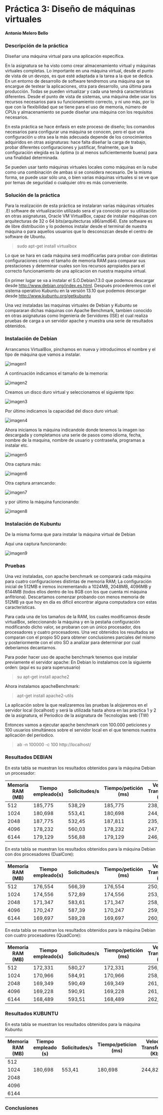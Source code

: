 Práctica 3: Diseño de máquinas virtuales
========================================
#### Antonio Melero Bello

### Descripción de la práctica 

Diseñar una máquina virtual para una aplicación específica.

En la asignatura se ha visto como crear almacenamiento virtual y máquinas virtuales completas. Lo importante en una máquina virtual, desde el punto de vista de un devops, es que esté adaptada a la tarea a la que se dedica. En un entorno de desarrollo de software tendremos una máquina que se encargue de testear la aplicaciones, otra para desarrollo, una última para producción. Todas se pueden virtualizar y cada una tendrá características diferentes. Desde el punto de vista de sistemas, una máquina debe usar los recursos necesarios para su funcionamiento correcto, y ni uno más, por lo que con la flexibilidad que se tiene para el uso de memoria, número de CPUs y almacenamiento se puede diseñar una máquina con los requisitos necesarios.

En esta práctica se hace énfasis en este proceso de diseño; los comandos necesarios para configurar una máquina se conocen, pero el que una configuración u otra sea la más adecuada depende de los conocimientos adquiridos en otras asignaturas: hace falta diseñar la carga de trabajo, probar diferentes configuraciones y justificar, finalmente, que la configuración elegida es la óptima (o al menos suficientemente buena) para una finalidad determinada.

Se pueden usar tanto máquinas virtuales locales como máquinas en la nube como una combinación de ambas si se considera necesario. De la misma forma, se puede usar sólo una, o bien varias máquinas virtuales si se ve que por temas de seguridad o cualquier otro es más conveniente.


### Solución de la práctica

Para la realización de esta práctica se instalaran varias máquinas virtuales .El software de virtualización utilizado sera el ya conocido por su utilización en otras asignaturas, Oracle VM VirtualBox, capaz de instalar máquinas con arquitecturas de 32 o 64 bits(arquitecturas x86/amd64). Este software es de libre distribución y lo podemos instalar desde el terminal de nuestra máquina o para aquellos usuarios que lo desconozcan desde el centro de software de Ubuntu.

> sudo apt-get install virtualbox

Lo que se hara en cada máquina será modificarlas para probar con distintas configuraciones como el tamaño de memoria RAM para comparar sus prestaciones y determinar cuales son los recursos apropiados para el correcto funcionamiento de una aplicacion en nuestra maquina virtual.

En primer lugar se va a instalar el S.O.Debian7.3.0 que podemos descargar desde http://www.debian.org/index.es.html. Después procederemos con el sistema operativo Kubuntu en la versión 13.10 que podemos descargar desde http://www.kubuntu.org/getkubuntu

Una vez instaladas las maquinas virtuales de Debian y Kubuntu se compararan dichas máquinas con Apache Benchmark, tambien conocido en otras asignaturas como Ingenieria de Servidores (ISE) el cual realiza pruebas de carga a un servidor apache y muestra una serie de resultados obtenidos.

### Instalación de Debian

Arrancamos VirtualBox, pinchamos en nueva y introducimos el nombre y el tipo de máquina que vamos a instalar.

![imagen1](https://dl.dropbox.com/s/z0sfoz9z3x1pz98/idebian1.png)

A continuación indicamos el tamaño de la memoria:

![imagen2](https://dl.dropbox.com/s/tujsjqqbaktt0yi/idebian2.png)

Creamos un disco duro virtual y seleccionamos el siguiente tipo:

![imagen3](https://dl.dropbox.com/s/59m5vx3ft4vflxj/idebian4.png)

Por último indicamos la capacidad del disco duro virtual:

![imagen4](https://dl.dropbox.com/s/urz6unj0lmhmwhv/idebian5.png)

Ahora iniciamos la máquina indicandole donde tenemos la imagen iso descargada y completamos una serie de pasos como idioma, fecha, nombre de la maquina, nombre de usuario y contraseña, programas a instalar etc.

![imagen5](https://dl.dropbox.com/s/4791x8zeh6xz9e4/instalando%20debian1.png)

Otra captura más:

![imagen6](https://dl.dropbox.com/s/bvyxfd010pfgp2d/instalandodebian2.png)

Otra captura arrancando:

![imagen7](https://dl.dropbox.com/s/2lxrlai6fz3dysj/arrancandodebian3.png)

y por último la máquina funcionando:

![imagen8](https://dl.dropbox.com/s/y3krkz79gplrek6/debiancorriendo.png)

### Instalación de Kubuntu

De la misma forma que para instalar la máquina virtual de Debian

Aqui una captura funcionando:

![imagen9](https://dl.dropbox.com/s/y3krkz79gplrek6/debiancorriendo.png)

### Pruebas

Una vez instaladas, con apache benchmark se comparará cada máquina para cuatro configuraciones distintas de memoria RAM; La configuración inicial de 512MB e iremos incrementando a 1024MB, 2048MB, 4096MB y 6144MB (todos ellos dentro de los 8GB con los que cuenta mi máquina anfitriona). Descartamos comenzar probando con menos memoria de 512MB ya que hoy en día es dificil encontrar alguna computadora con estas características.

Para cada una de los tamaños de la RAM, los cuales modificamos desde virtualBox, seleccionando la máquina y en la pestaña configuración modificando dicho valor, se probaran con un único procesador, dos procesadores y cuatro procesadores. Una vez obtenidos los resultados se comparan con el propio SO para obtener conclusiones parciales del mismo y posteriormente con el otro SO a analizar para determinar por cual deberiamos decantarnos.

Para poder hacer uso de apache benchmark tenemos que instalar previamente el servidor apache:
En Debian lo instalamos con la siguiente orden: (aquí es su para superusuario)

> su apt-get install apache2

Ahora instalamos apacheBenchmark:

> apt-get install apache2-utils

La aplicación sobre la que realizaremos las pruebas la alojaremos en el servidor local (localhost) y será la utilizada hasta ahora en las practica 1 y 2 de la asignatura, el Periodico de la asignatura de Tecnologías web (TW)

Entonces vamos a ejecutar apache benchmark con 100.000 peticiones y 100 usuarios simultáneos sobre el servidor local en el que tenemos nuestra aplicación del periodico.

> ab -n 100000 -c 100 http://localhost/

### Resultados DEBIAN

En esta tabla se muestran los resultados obtenidos para la máquina Debian un procesador:

| Memoria RAM (MB)   |  Tiempo empleado(s)   | Solicitudes/s | Tiempo/petición (ms) |  Velocidad Transferencia (Kb/s) | 
| -------------------| --------------------- | ------------- | -------------------- | ------------------------------- |
| 512                |   185,775             |  538,29       |      185,775         |    238,29                       | 
| 1024               |   180,698             |  553,41       |      180,698         |    244,82                       |
| 2048               |   187,775             |  532,45       |      187,811         |    235,35                       |
| 4096               |   178,232             |  560,03       |      178,232         |    247,44                       |
| 6144               |   179,129             |  556,88       |      179,129         |    246,52                       |


En esta tabla se muestran los resultados obtenidos para la máquina Debian con dos procesadores (DualCore):

| Memoria RAM (MB)   |  Tiempo empleado(s)   | Solicitudes/s | Tiempo/petición (ms) |  Velocidad Transferencia (Kb/s) | 
| -------------------| --------------------- | ------------- | -------------------- | ------------------------------- |
| 512                |   176,554             |  566,39       |      176,554         |    250,56                       | 
| 1024               |   174,556             |  572,89       |      174,556         |    253,43                       |
| 2048               |   171,347             |  583,61       |      171,347         |    258,21                       |
| 4096               |   170,247             |  587,39       |      170,247         |    259,84                       |
| 6144               |   169,697             |  589,28       |      169,697         |    260,68                       |


En esta tabla se muestran los resultados obtenidos para la máquina Debian con cuatro procesadores (QuadCore):

| Memoria RAM (MB)   |  Tiempo empleado(s)   | Solicitudes/s | Tiempo/petición (ms) |  Velocidad Transferencia (Kb/s) | 
| -------------------| --------------------- | ------------- | -------------------- | ------------------------------- |
| 512                |   172,331             |  580,27       |      172,331         |    256,70                       | 
| 1024               |   170,966             |  584,91       |      170,966         |    258,75                       |
| 2048               |   169,349             |  590,49       |      169,349         |    261,22                       |
| 4096               |   169,228             |  590,91       |      169,228         |    261,41                       |
| 6144               |   168,489             |  593,51       |      168,489         |    262,56                       |


### Resultados KUBUNTU

En esta tabla se muestran los resultados obtenidos para la máquina Kubuntu:

| Memoria RAM (MB)   | Tiempo empleado (s)   | Solicitudes/s | Tiempo/peticion (ms) |  Velocidad Transferencia (Kb/s) | 
| -------------------| --------------------- | ------------- | -------------------- | ------------------------------- |
| 512                |                       |               |                      |                                 | 
| 1024               |   180,698             |  553,41       |      180,698         |    244,82                       |
| 2048               |                       |               |                      |                                 |
| 4096               |                       |               |                      |                                 |
| 6144               |                       |               |                      |                                 |

### Conclusiones


